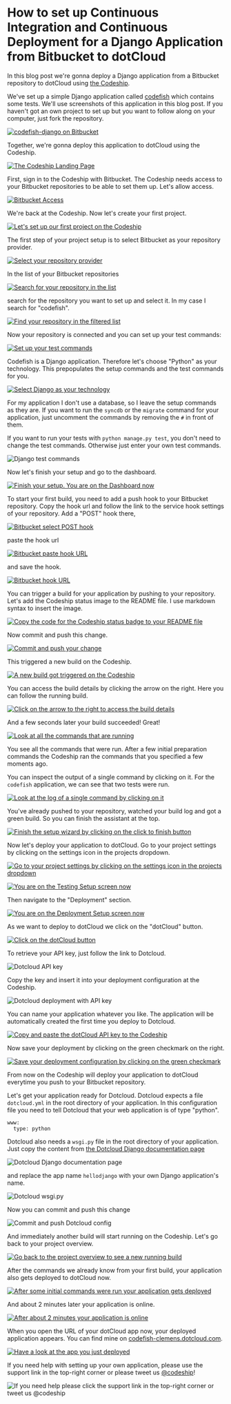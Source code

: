 












How to set up Continuous Integration and Continuous Deployment for a Django Application from Bitbucket to dotCloud
======================

In this blog post we're gonna deploy a Django application from a Bitbucket repository to dotCloud using [the Codeship][codeship].





We've set up a simple Django application called [codefish][codefish-repo] which contains some tests. We'll use screenshots of this application in this blog post. If you haven't got an own project to set up but you want to follow along on your computer, just fork the repository.

[![codefish-django on Bitbucket][screenshot-repository]][screenshot-repository]





Together, we're gonna deploy this application to dotCloud using the Codeship.

[![The Codeship Landing Page][screenshot-codefish-landingpage]][screenshot-codefish-landingpage]

First, sign in to the Codeship with Bitbucket. The Codeship needs access to your Bitbucket repositories to be able to set them up. Let's allow access.

[![Bitbucket Access][screenshot-oauth]][screenshot-oauth]

We're back at the Codeship. Now let's create your first project.

[![Let's set up our first project on the Codeship][screenshot-codeship-welcome]][screenshot-codeship-welcome]





The first step of your project setup is to select Bitbucket as your repository provider.

[![Select your repository provider][screenshot-repo-provider-selection]][screenshot-repo-provider-selection]

In the list of your Bitbucket repositories

[![Search for your repository in the list][screenshot-repo-selection]][screenshot-repo-selection]

search for the repository you want to set up and select it. In my case I search for "codefish".

[![Find your repository in the filtered list][screenshot-repo-selection-filtered]][screenshot-repo-selection-filtered]

Now your repository is connected and you can set up your test commands:

[![Set up your test commands][screenshot-codeship-technology]][screenshot-codeship-technology]

Codefish is a Django application. Therefore let's choose "Python" as your technology. This prepopulates the setup commands and the test commands for you.

[![Select Django as your technology][screenshot-codeship-technology-selected]][screenshot-codeship-technology-selected]





For my application I don't use a database, so I leave the setup commands as they are. If you want to run the `syncdb` or the `migrate` command for your application, just uncomment the commands by removing the `#` in front of them.

If you want to run your tests with `python manage.py test`, you don't need to change the test commands. Otherwise just enter your own test commands.

![Django test commands][screenshot-test-commands]





Now let's finish your setup and go to the dashboard.

[![Finish your setup. You are on the Dashboard now][screenshot-codeship-dasboard]][screenshot-codeship-dasboard]





To start your first build, you need to add a push hook to your Bitbucket repository. Copy the hook url and follow the link to the service hook settings of your repository. Add a "POST" hook there,

[![Bitbucket select POST hook][screenshot-select-post-hook]][screenshot-select-post-hook]

paste the hook url

[![Bitbucket paste hook URL][screenshot-paste-hook-url]][screenshot-paste-hook-url]

and save the hook.

[![Bitbucket hook URL][screenshot-hook-added]][screenshot-hook-added]





You can trigger a build for your application by pushing to your repository. Let's add the Codeship status image to the README file. I use markdown syntax to insert the image.

[![Copy the code for the Codeship status badge to your README file][screenshot-codeship-image]][screenshot-codeship-image]

Now commit and push this change.

[![Commit and push your change][screenshot-codeship-push]][screenshot-codeship-push]

This triggered a new build on the Codeship.

[![A new build got triggered on the Codeship][screenshot-first-build-running]][screenshot-first-build-running]

You can access the build details by clicking the arrow on the right. Here you can follow the running build.

[![Click on the arrow to the right to access the build details][screenshot-first-build-running-details]][screenshot-first-build-running-details]

And a few seconds later your build succeeded! Great!

[![Look at all the commands that are running][screenshot-first-build-finished]][screenshot-first-build-finished]

You see all the commands that were run. After a few initial preparation commands the Codeship ran the commands that you specified a few moments ago.





You can inspect the output of a single command by clicking on it. For the `codefish` application, we can see that two tests were run.

[![Look at the log of a single command by clicking on it][screenshot-build-log]][screenshot-build-log]





You've already pushed to your repository, watched your build log and got a green build. So you can finish the assistant at the top.

[![Finish the setup wizard by clicking on the click to finish button][screenshot-build-without-road-to-success]][screenshot-build-without-road-to-success]





Now let's deploy your application to dotCloud. Go to your project settings by clicking on the settings icon in the projects dropdown.

[![Go to your project settings by clicking on the settings icon in the projects dropdown][screenshot-go-to-project-settings]][screenshot-go-to-project-settings]

[![You are on the Testing Setup screen now][screenshot-project-settings]][screenshot-project-settings]

Then navigate to the "Deployment" section.

[![You are on the Deployment Setup screen now][screenshot-deployment-settings]][screenshot-deployment-settings]

As we want to deploy to dotCloud we click on the "dotCloud" button.

[![Click on the dotCloud button][screenshot-new-deployment]][screenshot-new-deployment]





To retrieve your API key, just follow the link to Dotcloud.

![Dotcloud API key][screenshot-dotcloud-api-key]

Copy the key and insert it into your deployment configuration at the Codeship.

![Dotcloud deployment with API key][screenshot-dotcloud-deployment-api-key]

You can name your application whatever you like. The application will be automatically created the first time you deploy to Dotcloud.





[![Copy and paste the dotCloud API key to the Codeship][screenshot-complete-deployment]][screenshot-complete-deployment]

Now save your deployment by clicking on the green checkmark on the right.

[![Save your deployment configuration by clicking on the green checkmark][screenshot-saved-deployment]][screenshot-saved-deployment]

From now on the Codeship will deploy your application to dotCloud everytime you push to your Bitbucket repository.





Let's get your application ready for Dotcloud. Dotcloud expects a file `dotcloud.yml` in the root directory of your application. In this configuration file you need to tell Dotcloud that your web application is of type "python".

    www:
      type: python

Dotcloud also needs a `wsgi.py` file in the root directory of your application. Just copy the content from [the Dotcloud Django documentation page](http://docs.dotcloud.com/tutorials/python/django/#wsgi-py)

![Dotcloud Django documentation page][screenshot-deployment-documentation-page]

and replace the app name `hellodjango` with your own Django application's name.

![Dotcloud wsgi.py][screenshot-dotcloud-wsgi-py]

Now you can commit and push this change

![Commit and push Dotcloud config][screenshot-commit-and-push-deployment-config]





And immediately another build will start running on the Codeship. Let's go back to your project overview.

[![Go back to the project overview to see a new running build][screenshot-deploy-build-started]][screenshot-deploy-build-started]

After the commands we already know from your first build, your application also gets deployed to dotCloud now.

[![After some initial commands were run your application gets deployed][screenshot-build-deployment]][screenshot-build-deployment]

And about 2 minutes later your application is online.

[![After about 2 minutes your application is online][screenshot-build-deployment-complete]][screenshot-build-deployment-complete]

When you open the URL of your dotCloud app now, your deployed application appears. You can find mine on [codefish-clemens.dotcloud.com][codefish-live].

[![Have a look at the app you just deployed][screenshot-deployed-application]][screenshot-deployed-application]

If you need help with setting up your own application, please use the support link in the top-right corner or please tweet us [@codeship][codeship-twitter]!

![If you need help please click the support link in the top-right corner or tweet us @codeship][screenshot-build-deployment-complete]



 [codeship]: https://www.codeship.io/
 [codeship-twitter]: http://www.twitter.com/codeship
 
 [codefish-repo]: https://bitbucket.org/codeship-tutorials/codefish-django
 
 
 [codefish-live]: http://codefish-clemens.dotcloud.com
 
 [screenshot-repository]: ../screenshots/bitbucket/codefish-django/repository.png
 [screenshot-codefish-landingpage]: ../screenshots/codeship-landingpage.png
 [screenshot-oauth]: ../screenshots/bitbucket/oauth.png
 [screenshot-codeship-welcome]: ../screenshots/codeship-welcome.png
 [screenshot-repo-provider-selection]: ../screenshots/bitbucket/repo-provider-selection.png
 [screenshot-repo-selection]: ../screenshots/repo-selection.png
 [screenshot-repo-selection-filtered]: ../screenshots/django/codefish-django-selection-filtered.png
 [screenshot-codeship-technology]: ../screenshots/codeship-technology.png
 [screenshot-codeship-technology-selected]: ../screenshots/django/codeship-technology.png
 [screenshot-technology-version]: ../screenshots/django/technology-version.png
 [screenshot-test-commands]: ../screenshots/django/test-commands.png
 [screenshot-codeship-dasboard]: ../screenshots/bitbucket/codefish-django/codeship-dashboard.png
 [screenshot-codeship-image]: ../screenshots/django/codeship-image.png
 [screenshot-codeship-push]: ../screenshots/bitbucket/codefish-django/push.png
 [screenshot-first-build-running]: ../screenshots/django/first-build-running.png
 [screenshot-first-build-running-details]: ../screenshots/bitbucket/codefish-django/first-build-running-details.png
 [screenshot-first-build-finished]: ../screenshots/bitbucket/codefish-django/first-build-finished.png
 [screenshot-build-log]: ../screenshots/bitbucket/codefish-django/build-log.png
 [screenshot-build-without-road-to-success]: ../screenshots/bitbucket/codefish-django/build-without-road-to-success.png
 [screenshot-go-to-project-settings]: ../screenshots/bitbucket/codefish-django/go-to-project-settings.png
 [screenshot-project-settings]: ../screenshots/django/project-settings.png
 [screenshot-deployment-settings]: ../screenshots/django/deployment-settings.png
 [screenshot-new-deployment]: ../screenshots/django/dotcloud/new-deployment.png
 [screenshot-heroku-apps]: ../screenshots/dotcloud/heroku-apps.png
 [screenshot-create-heroku-app]: ../screenshots/dotcloud/create-heroku-app.png
 [screenshot-heroku-app-created]: ../screenshots/dotcloud/heroku-app-created.png
 [screenshot-heroku-deployment-name]: ../screenshots/django/dotcloud/heroku-deployment-name.png
 [screenshot-show-api-key]: ../screenshots/dotcloud/show-api-key.png
 [screenshot-complete-deployment]: ../screenshots/django/dotcloud/complete-deployment.png
 [screenshot-saved-deployment]: ../screenshots/django/dotcloud/saved-deployment.png
 [screenshot-added-paragraph]: ../screenshots/django/added-paragraph.png
 [screenshot-commit-and-push-paragraph]: ../screenshots/bitbucket/django/commit-and-push-paragraph.png
 [screenshot-deploy-build-started]: ../screenshots/django/dotcloud/deploy-build-started.png
 [screenshot-build-deployment]: ../screenshots/django/dotcloud/build-deployment.png
 [screenshot-build-deployment-complete]: ../screenshots/django/dotcloud/build-deployment-complete.png
 [screenshot-deployed-application]: ../screenshots/django/dotcloud/deployed-application.png
 [screenshot-select-post-hook]: ../screenshots/bitbucket/django/select-post-hook.png
 [screenshot-paste-hook-url]: ../screenshots/bitbucket/django/paste-hook-url.png
 [screenshot-hook-added]: ../screenshots/bitbucket/django/hook-added.png
 [screenshot-deployment-username]: ../screenshots/django/dotcloud/username.png
 [screenshot-create-deployment-token]: ../screenshots/django/dotcloud/create-token.png
 [screenshot-add-deployment-config]: ../screenshots/dotcloud/add-config.png
 [screenshot-commit-and-push-deployment-config]: ../screenshots/bitbucket/django/commit-and-push-deployment-config.png
 [screenshot-dotcloud-api-key]: ../screenshots/dotcloud/api-key.png
 [screenshot-dotcloud-deployment-api-key]: ../screenshots/django/dotcloud/deployment-api-key.png
 [screenshot-dotcloud-yml]: ../screenshots/django/dotcloud/dotcloud-yml.png
 [screenshot-dotcloud-wsgi-py]: ../screenshots/django/dotcloud/wsgi-py.png
 [screenshot-deployment-documentation-page]: ../screenshots/django/dotcloud/documentation-page.png
 [screenshot-empty-deployment]: ../screenshots/django/dotcloud/empty-deployment.png
 [screenshot-deployment-home-page]: ../screenshots/dotcloud/home-page.png
 [screenshot-new-deployment-app]: ../screenshots/django/dotcloud/new-deployment-app.png
 [screenshot-deployment-oauth]: ../screenshots/dotcloud/oauth.png

